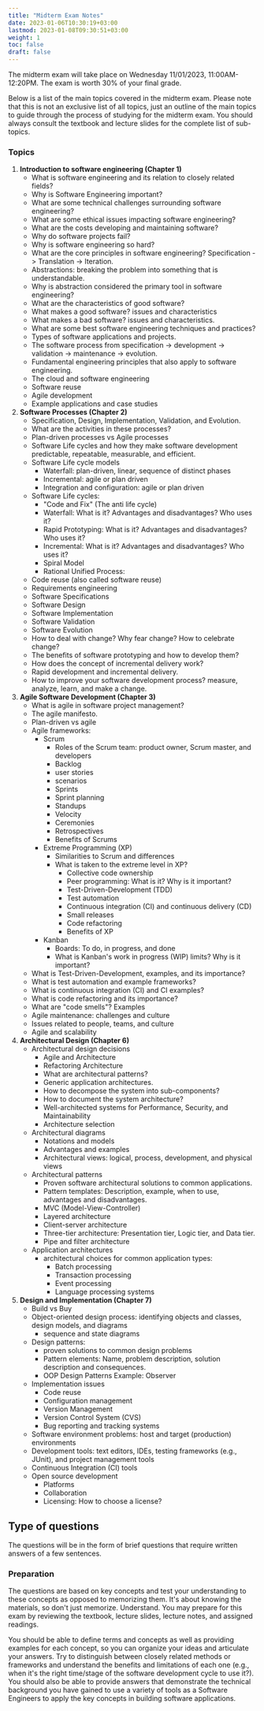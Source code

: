 ```yaml
---
title: "Midterm Exam Notes"
date: 2023-01-06T10:30:19+03:00
lastmod: 2023-01-08T09:30:51+03:00
weight: 1
toc: false
draft: false
---
```



The midterm exam will take place on Wednesday 11/01/2023, 11:00AM-12:20PM. The exam is worth 30% of your final grade.

Below is a list of the main topics covered in the midterm exam. Please note that this is not an exclusive list of all topics, just an outline of the main topics to guide through the process of studying for the midterm exam. You should always consult the textbook and lecture slides for the complete list of sub-topics.

### Topics

1. **Introduction to software engineering (Chapter 1)**
    - What is software engineering and its relation to closely related fields?
    - Why is Software Engineering important?
    - What are some technical challenges surrounding software engineering?
    - What are some ethical issues impacting software engineering?
    - What are the costs developing and maintaining software?
    - Why do software projects fail?
    - Why is software engineering so hard?
    - What are the core principles in software engineering? Specification -> Translation -> Iteration.
    - Abstractions: breaking the problem into something that is understandable.
    - Why is abstraction considered the primary tool in software engineering?
    - What are the characteristics of good software?
    - What makes a good software? issues and characteristics
    - What makes a bad software? issues and characteristics.
    - What are some best software engineering techniques and practices?
    - Types of software applications and projects.
    - The software process from specification -> development -> validation -> maintenance -> evolution.
    - Fundamental engineering principles that also apply to software engineering.
    - The cloud and software engineering
    - Software reuse
    - Agile development
    - Example applications and case studies
2. **Software Processes (Chapter 2)**
    - Specification, Design, Implementation, Validation, and Evolution.
    - What are the activities in these processes?
    - Plan-driven processes vs Agile processes
    - Software Life cycles and how they make software development predictable, repeatable, measurable, and efficient.
    - Software Life cycle models
      - Waterfall: plan-driven, linear, sequence of distinct phases
      - Incremental: agile or plan driven
      - Integration and configuration: agile or plan driven
     - Software Life cycles:
       - "Code and Fix" (The anti life cycle)
       - Waterfall: What is it? Advantages and disadvantages? Who uses it?
       - Rapid Prototyping:  What is it? Advantages and disadvantages? Who uses it?
       - Incremental: What is it? Advantages and disadvantages? Who uses it?
       - Spiral Model
       - Rational Unified Process: 
     -  Code reuse (also called software reuse)
     - Requirements engineering
     - Software Specifications
     - Software Design
     - Software Implementation
     - Software Validation
     - Software Evolution
     - How to deal with change? Why fear change? How to celebrate change?
     - The benefits of software prototyping and how to develop them?
     - How does the concept of incremental delivery work?
     - Rapid development and incremental delivery.
     - How to improve your software development process? measure, analyze, learn, and make a change.
3. **Agile Software Development (Chapter 3)**
    - What is agile in software project management?
    - The agile manifesto.
    - Plan-driven vs agile
    - Agile frameworks:
      - Scrum
        - Roles of the Scrum team: product owner, Scrum master, and developers
        - Backlog
        - user stories
        - scenarios
        - Sprints
        - Sprint planning
        - Standups
        - Velocity
        - Ceremonies
        - Retrospectives
        - Benefits of Scrums
      - Extreme Programming (XP)
        - Similarities to Scrum and differences
        - What is taken to the extreme level in XP?
          - Collective code ownership
          - Peer programming: What is it? Why is it important?
          - Test-Driven-Development (TDD)
          - Test automation
          - Continuous integration (CI) and continuous delivery (CD)
          - Small releases
          - Code refactoring
          - Benefits of XP
      - Kanban
        - Boards: To do, in progress, and done
        - What is Kanban's work in progress (WIP) limits? Why is it important?
    - What is Test-Driven-Development, examples, and its importance?
    - What is test automation and example frameworks?
    - What is continuous integration (CI) and CI examples?
    - What is code refactoring and its importance?
    - What are "code smells"? Examples
    - Agile maintenance: challenges and culture
    - Issues related to people, teams, and culture
    - Agile and scalability
4. **Architectural Design (Chapter 6)**
    - Architectural design decisions
      - Agile and Architecture 
      - Refactoring Architecture
      - What are architectural patterns?
      - Generic application architectures.
      - How to decompose the system into sub-components?
      - How to document the system architecture?
      - Well-architected systems for Performance, Security, and Maintainability 
      - Architecture selection  
    - Architectural diagrams
      - Notations and models
      - Advantages and examples
      - Architectural views: logical, process, development, and physical views
    - Architectural patterns
      - Proven software architectural solutions to common applications.
      - Pattern templates: Description, example, when to use, advantages and disadvantages.
      - MVC (Model-View-Controller)
      - Layered architecture
      - Client-server architecture
      - Three-tier architecture: Presentation tier, Logic tier, and Data tier.
      - Pipe and filter architecture
    - Application architectures
      - architectural choices for common application types:
        - Batch processing
        - Transaction processing
        - Event processing
        - Language processing systems
5. **Design and Implementation (Chapter 7)**
    - Build vs Buy
    - Object-oriented design process: identifying objects and classes, design models, and diagrams
      - sequence and state diagrams
    - Design patterns: 
      - proven solutions to common design problems
      - Pattern elements: Name, problem description, solution description and consequences.
      - OOP Design Patterns Example: Observer
    - Implementation issues
      - Code reuse
      - Configuration management
      - Version Management
      - Version Control System (CVS)
      - Bug reporting and tracking systems
     - Software environment problems: host and target (production) environments
      - Development tools: text editors, IDEs, testing frameworks (e.g., JUnit), and project management tools
      - Continuous Integration (CI) tools
    - Open source development
      - Platforms
      - Collaboration
      - Licensing: How to choose a license?



## Type of questions
The questions will be in the form of brief questions that require written answers of a few sentences.

### Preparation
The questions are based on key concepts and test your understanding to these concepts as opposed to memorizing them. It's about knowing the materials, so don't just memorize. Understand.
You may prepare for this exam by reviewing the textbook, lecture slides, lecture notes, and assigned readings.

You should be able to define terms and concepts as well as providing examples for each concept, so you can organize your ideas and articulate your answers. Try to distinguish between closely related methods or frameworks and understand the benefits and limitations of each one (e.g., when it's the right time/stage of the software development cycle to use it?). You should also be able to provide answers that demonstrate the technical background you have gained to use a variety of tools as a Software Engineers to apply the key concepts in building software applications.

